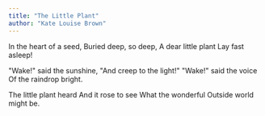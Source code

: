 ```yaml
---
title: "The Little Plant"
author: "Kate Louise Brown"
---
```


In the heart of a seed,
Buried deep, so deep,
A dear little plant
Lay fast asleep!

"Wake!" said the sunshine,
"And creep to the light!"
"Wake!" said the voice
Of the raindrop bright.

The little plant heard
And it rose to see
What the wonderful
Outside world might be.
